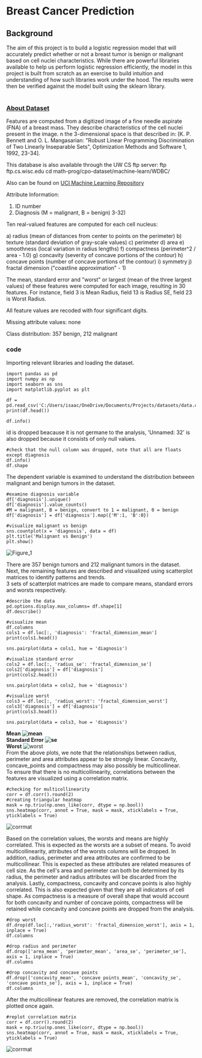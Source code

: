 # Breast Cancer Prediction
## Background
The aim of this project is to build a logistic regression model that will accurately predict whether or not a breast tumor is benign or malignant based on cell nuclei characteristics. While there are powerful libraries available to help us perform logistic regression efficiently, the model in this project is built from scratch as an exercise to build intuition and understanding of how such libraries work under the hood. The results were then be verified against the model built using the sklearn library.  
</br>
### [About Dataset](https://www.kaggle.com/datasets/uciml/breast-cancer-wisconsin-data)
Features are computed from a digitized image of a fine needle aspirate (FNA) of a breast mass. They describe characteristics of the cell nuclei present in the image.
n the 3-dimensional space is that described in: [K. P. Bennett and O. L. Mangasarian: "Robust Linear Programming Discrimination of Two Linearly Inseparable Sets", Optimization Methods and Software 1, 1992, 23-34].

This database is also available through the UW CS ftp server:
ftp ftp.cs.wisc.edu
cd math-prog/cpo-dataset/machine-learn/WDBC/

Also can be found on [UCI Machine Learning Repository](https://archive.ics.uci.edu/ml/datasets/Breast+Cancer+Wisconsin+%28Diagnostic%29)

Attribute Information:

1) ID number
2) Diagnosis (M = malignant, B = benign)
3-32)

Ten real-valued features are computed for each cell nucleus:

a) radius (mean of distances from center to points on the perimeter)
b) texture (standard deviation of gray-scale values)
c) perimeter
d) area
e) smoothness (local variation in radius lengths)
f) compactness (perimeter^2 / area - 1.0)
g) concavity (severity of concave portions of the contour)
h) concave points (number of concave portions of the contour)
i) symmetry
j) fractal dimension ("coastline approximation" - 1)

The mean, standard error and "worst" or largest (mean of the three
largest values) of these features were computed for each image,
resulting in 30 features. For instance, field 3 is Mean Radius, field
13 is Radius SE, field 23 is Worst Radius.

All feature values are recoded with four significant digits.

Missing attribute values: none

Class distribution: 357 benign, 212 malignant

### code

Importing relevant libraries and loading the dataset.

```
import pandas as pd
import numpy as np
import seaborn as sns
import matplotlib.pyplot as plt

df = pd.read_csv('C:/Users/isaac/OneDrive/Documents/Projects/datasets/data.csv')
print(df.head())

df.info()
```

id is dropped beacause it is not germane to the analysis, 'Unnamed: 32' is also dropped because it consists of only null values.

```
#check that the null column was dropped, note that all are floats except diagnosis
df.info()
df.shape
```

The dependent variable is examined to understand the distribution between malignant and benign tumors in the dataset.

```
#examine diagnosis variable
df['diagnosis'].unique()
df['diagnosis'].value_counts()
#M = malignant, B = benign, convert to 1 = malignant, 0 = benign
df['diagnosis'] = df['diagnosis'].map({'M':1, 'B':0})

#visualize malignant vs benign
sns.countplot(x = 'diagnosis', data = df)
plt.title('Malignant vs Benign')
plt.show()
```

![Figure_1](https://user-images.githubusercontent.com/71438259/209077374-0e57a3b4-efb1-4bd8-9755-0d06ed16297b.png)

There are 357 benign tumors and 212 malignant tumors in the dataset. </br>
Next, the remaining features are described and visualized using scatterplot matrices to identify patterns and trends. </br>
3 sets of scatterplot matrices are made to compare means, standard errors and worsts respectively.

```
#describe the data
pd.options.display.max_columns= df.shape[1]
df.describe()

#visualize mean
df.columns
cols1 = df.loc[:, 'diagnosis': 'fractal_dimension_mean']
print(cols1.head())

sns.pairplot(data = cols1, hue = 'diagnosis')

#visualize standard error
cols2 = df.loc[:, 'radius_se': 'fractal_dimension_se']
cols2['diagnosis'] = df['diagnosis']
print(cols2.head())

sns.pairplot(data = cols2, hue = 'diagnosis')

#visualize worst
cols3 = df.loc[:, 'radius_worst': 'fractal_dimension_worst']
cols3['diagnosis'] = df['diagnosis']
print(cols3.head())

sns.pairplot(data = cols3, hue = 'diagnosis')
```
**Mean
![mean](https://user-images.githubusercontent.com/71438259/209077971-a90cf850-2154-4547-ab4b-373ad0cd24ab.png)
</br>
Standard Error
![se](https://user-images.githubusercontent.com/71438259/209077986-83ab0903-2186-4417-9e04-9149758900a4.png)
</br>
Worst**
![worst](https://user-images.githubusercontent.com/71438259/209077993-904b2827-1459-446a-be58-057c0101bc2c.png)
</br>
From the above plots, we note that the relationships between radius, perimeter and area attributes appear to be strongly linear. Concavity, concave_points and compactness may also possibly be multicollinear. </br>
To ensure that there is no multicollinearity, correlations between the features are visualized using a correlation matrix.

```
#checking for multicollinearity
corr = df.corr().round(2)
#creating triangular heatmap
mask = np.triu(np.ones_like(corr, dtype = np.bool))
sns.heatmap(corr, annot = True, mask = mask, xticklabels = True, yticklabels = True)
```

![corrmat](https://user-images.githubusercontent.com/71438259/209079477-c24ca2f7-090e-49f4-a0d8-0f99db60d6c8.png)

Based on the correlation values, the worsts and means are highly correlated. This is expected as the worsts are a subset of means. To avoid multicollinearity, attributes of the worsts columns will be dropped. In addition, radius, perimeter and area attributes are confirmed to be multicollinear. This is expected as these attributes are related measures of cell size. As the cell's area and perimeter can both be determined by its radius, the perimeter and radius attributes will be discarded from the analysis. Lastly, compactness, concavity and concave points is also highly correlated. This is also expected given that they are all indicators of cell shape. As compactness is a measure of overall shape that would account for both concavity and number of concave points, compactness will be retained while concavity  and concave points are dropped from the analysis.

```
#drop worst
df.drop(df.loc[:,'radius_worst': 'fractal_dimension_worst'], axis = 1, inplace = True)
df.columns

#drop radius and perimeter
df.drop(['area_mean', 'perimeter_mean', 'area_se', 'perimeter_se'], axis = 1, inplace = True)
df.columns

#drop concavity and concave points
df.drop(['concavity_mean', 'concave points_mean', 'concavity_se', 'concave points_se'], axis = 1, inplace = True)
df.columns
```

After the multicollinear features are removed, the correlation matrix is plotted once again.

```
#replot correlation matrix
corr = df.corr().round(2)
mask = np.triu(np.ones_like(corr, dtype = np.bool))
sns.heatmap(corr, annot = True, mask = mask, xticklabels = True, yticklabels = True)
```

![corrmat](https://user-images.githubusercontent.com/71438259/209107752-5f5a80d6-382d-4425-9bd9-9a96df47a83a.png)
